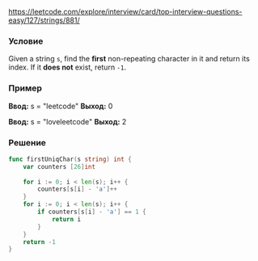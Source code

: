 
https://leetcode.com/explore/interview/card/top-interview-questions-easy/127/strings/881/
### Условие
Given a string `s`, find the **first** non-repeating character in it and return its index. If it **does not** exist, return `-1`.
### Пример

**Ввод:** s = "leetcode"
**Выход:** 0

**Ввод:** s = "loveleetcode"
**Выход:** 2
### Решение

```go
func firstUniqChar(s string) int {
    var counters [26]int
    
    for i := 0; i < len(s); i++ {
        counters[s[i] - 'a']++
    }
    for i := 0; i < len(s); i++ {
        if counters[s[i] - 'a'] == 1 {
            return i
        }
    }
    return -1
}
```


